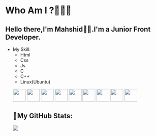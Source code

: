 # Who Am I ?👩🏻‍💻
## Hello there,I'm Mahshid👋🏻.I'm a Junior Front Developer.

<ul>
  <li>My Skill:
    <ul>
      <li>Html</li>
    </ul>
    <ul>
     <li>Css</li> 
    </ul>
    <ul>
      <li>Js</li>
    </ul>
    <ul>
      <li>C</li>
    </ul>
    <ul>
     <li>C++</li>
    </ul>
    <ul>
      <li>Linux(Ubuntu)
      </li>
  </li>
</ul>
    
<img src="https://cdn.jsdelivr.net/gh/devicons/devicon/icons/html5/html5-original.svg" width="40" height="40"/> <img src="https://cdn.jsdelivr.net/gh/devicons/devicon/icons/css3/css3-original.svg" width="40" height="40"/> <img src="https://cdn.jsdelivr.net/gh/devicons/devicon/icons/javascript/javascript-original.svg" width="40" height="40"/>
 <img src="https://cdn.jsdelivr.net/gh/devicons/devicon/icons/c/c-original.svg" width="40" height="40"/> <img src="https://cdn.jsdelivr.net/gh/devicons/devicon/icons/cplusplus/cplusplus-original.svg" width="40" height="40"/> <img src="https://cdn.jsdelivr.net/gh/devicons/devicon/icons/linux/linux-original.svg" width="40" height="40"/> <img src="https://cdn.jsdelivr.net/gh/devicons/devicon/icons/vscode/vscode-original.svg" width="40" height="40"/> <img src="https://cdn.jsdelivr.net/gh/devicons/devicon/icons/git/git-original.svg" width="40" height="40"/>   <img src="https://cdn.jsdelivr.net/gh/devicons/devicon/icons/github/github-original.svg" width="40" height="40"/> 
 
## 🚀My GitHub Stats: 
<img src="https://github-readme-stats.vercel.app/api?username=samanice&show_icons=true&theme=radical"/>
